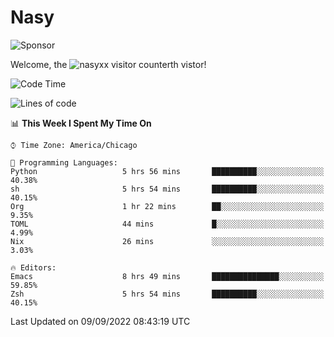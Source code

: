 # Nasy

<!--
<p align="center">
<img height="200" src="https://github-readme-stats.vercel.app/api?username=nasyxx&count_private=true&show_icons=true&theme=dracula&include_all_commits=true"/>
<img height="200" src="https://github-readme-stats.vercel.app/api/top-langs/?username=nasyxx&theme=dracula&hide=html,jupyter+notebook&count_private=true&show_icons=true"/>
</p>

  
----------------
-->

![Sponsor](https://img.shields.io/static/v1.svg?label=Sponsor&message=%E2%9D%A4&logo=GitHub&style=flat&color=pink)
 
Welcome, the ![nasyxx visitor counter](https://count.getloli.com/get/@nasyxx?theme=rule34)th vistor!
 
<!--START_SECTION:waka-->
![Code Time](http://img.shields.io/badge/Code%20Time-2%2C619%20hrs%2010%20mins-blue)

![Lines of code](https://img.shields.io/badge/From%20Hello%20World%20I%27ve%20Written-5%20Million%20lines%20of%20code-blue)

📊 **This Week I Spent My Time On** 

```text
⌚︎ Time Zone: America/Chicago

💬 Programming Languages: 
Python                   5 hrs 56 mins       ██████████░░░░░░░░░░░░░░░   40.38% 
sh                       5 hrs 54 mins       ██████████░░░░░░░░░░░░░░░   40.15% 
Org                      1 hr 22 mins        ██░░░░░░░░░░░░░░░░░░░░░░░   9.35% 
TOML                     44 mins             █░░░░░░░░░░░░░░░░░░░░░░░░   4.99% 
Nix                      26 mins             ░░░░░░░░░░░░░░░░░░░░░░░░░   3.03%

🔥 Editors: 
Emacs                    8 hrs 49 mins       ███████████████░░░░░░░░░░   59.85% 
Zsh                      5 hrs 54 mins       ██████████░░░░░░░░░░░░░░░   40.15%

```


 Last Updated on 09/09/2022 08:43:19 UTC
<!--END_SECTION:waka-->

<!-- ![visitors](https://visitor-badge.laobi.icu/badge?page_id=nasyxx.nasyxx) -->
